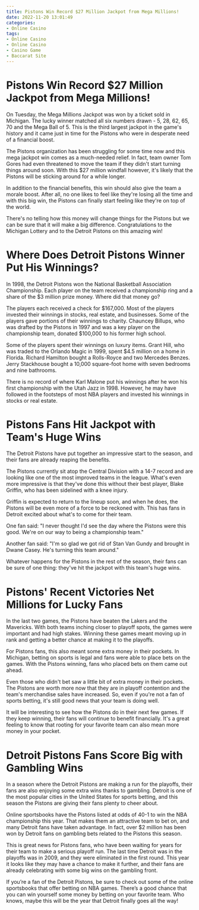 ```yaml
---
title: Pistons Win Record $27 Million Jackpot from Mega Millions!
date: 2022-11-20 13:01:49
categories:
- Online Casino
tags:
- Online Casino
- Online Casino
- Casino Game
- Baccarat Site
---
```



#  Pistons Win Record $27 Million Jackpot from Mega Millions!

On Tuesday, the Mega Millions Jackpot was won by a ticket sold in Michigan. The lucky winner matched all six numbers drawn - 5, 28, 62, 65, 70 and the Mega Ball of 5. This is the third largest jackpot in the game's history and it came just in time for the Pistons who were in desperate need of a financial boost.

The Pistons organization has been struggling for some time now and this mega jackpot win comes as a much-needed relief. In fact, team owner Tom Gores had even threatened to move the team if they didn't start turning things around soon. With this $27 million windfall however, it's likely that the Pistons will be sticking around for a while longer.

In addition to the financial benefits, this win should also give the team a morale boost. After all, no one likes to feel like they're losing all the time and with this big win, the Pistons can finally start feeling like they're on top of the world.

There's no telling how this money will change things for the Pistons but we can be sure that it will make a big difference. Congratulations to the Michigan Lottery and to the Detroit Pistons on this amazing win!

#  Where Does Detroit Pistons Winner Put His Winnings?

In 1998, the Detroit Pistons won the National Basketball Association Championship. Each player on the team received a championship ring and a share of the $3 million prize money. Where did that money go?

The players each received a check for $167,000. Most of the players invested their winnings in stocks, real estate, and businesses. Some of the players gave portions of their winnings to charity. Chauncey Billups, who was drafted by the Pistons in 1997 and was a key player on the championship team, donated $100,000 to his former high school.

Some of the players spent their winnings on luxury items. Grant Hill, who was traded to the Orlando Magic in 1999, spent $4.5 million on a home in Florida. Richard Hamilton bought a Rolls-Royce and two Mercedes Benzes. Jerry Stackhouse bought a 10,000 square-foot home with seven bedrooms and nine bathrooms.

There is no record of where Karl Malone put his winnings after he won his first championship with the Utah Jazz in 1998. However, he may have followed in the footsteps of most NBA players and invested his winnings in stocks or real estate.

#  Pistons Fans Hit Jackpot with Team's Huge Wins

The Detroit Pistons have put together an impressive start to the season, and their fans are already reaping the benefits.

The Pistons currently sit atop the Central Division with a 14-7 record and are looking like one of the most improved teams in the league. What's even more impressive is that they've done this without their best player, Blake Griffin, who has been sidelined with a knee injury.

Griffin is expected to return to the lineup soon, and when he does, the Pistons will be even more of a force to be reckoned with. This has fans in Detroit excited about what's to come for their team.

One fan said: "I never thought I'd see the day where the Pistons were this good. We're on our way to being a championship team."

Another fan said: "I'm so glad we got rid of Stan Van Gundy and brought in Dwane Casey. He's turning this team around."

Whatever happens for the Pistons in the rest of the season, their fans can be sure of one thing: they've hit the jackpot with this team's huge wins.

#  Pistons' Recent Victories Net Millions for Lucky Fans

In the last two games, the Pistons have beaten the Lakers and the Mavericks. With both teams inching closer to playoff spots, the games were important and had high stakes. Winning these games meant moving up in rank and getting a better chance at making it to the playoffs.

For Pistons fans, this also meant some extra money in their pockets. In Michigan, betting on sports is legal and fans were able to place bets on the games. With the Pistons winning, fans who placed bets on them came out ahead.

Even those who didn't bet saw a little bit of extra money in their pockets. The Pistons are worth more now that they are in playoff contention and the team's merchandise sales have increased. So, even if you're not a fan of sports betting, it's still good news that your team is doing well.

It will be interesting to see how the Pistons do in their next few games. If they keep winning, their fans will continue to benefit financially. It's a great feeling to know that rooting for your favorite team can also mean more money in your pocket.

# Detroit Pistons Fans Score Big with Gambling Wins

In a season where the Detroit Pistons are making a run for the playoffs, their fans are also enjoying some extra wins thanks to gambling. Detroit is one of the most popular cities in the United States for sports betting, and this season the Pistons are giving their fans plenty to cheer about.

Online sportsbooks have the Pistons listed at odds of 40-1 to win the NBA championship this year. That makes them an attractive team to bet on, and many Detroit fans have taken advantage. In fact, over $2 million has been won by Detroit fans on gambling bets related to the Pistons this season.

This is great news for Pistons fans, who have been waiting for years for their team to make a serious playoff run. The last time Detroit was in the playoffs was in 2009, and they were eliminated in the first round. This year it looks like they may have a chance to make it further, and their fans are already celebrating with some big wins on the gambling front.

If you’re a fan of the Detroit Pistons, be sure to check out some of the online sportsbooks that offer betting on NBA games. There’s a good chance that you can win yourself some money by betting on your favorite team. Who knows, maybe this will be the year that Detroit finally goes all the way!